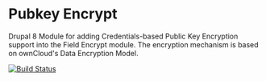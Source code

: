 # Pubkey Encrypt
Drupal 8 Module for adding Credentials-based Public Key Encryption support into the Field Encrypt module. The encryption mechanism is based on ownCloud's Data Encryption Model.

[![Build Status](https://travis-ci.org/d8-contrib-modules/pubkey_encrypt.svg?branch=8.x)](https://travis-ci.org/d8-contrib-modules/pubkey_encrypt)
